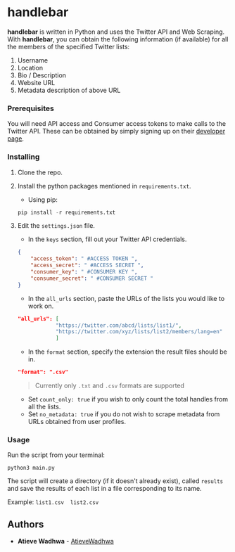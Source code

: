 # handlebar

**handlebar** is written in Python and uses the Twitter API and Web Scraping. With **handlebar**, you can obtain the following information (if available) for all the members of the specified Twitter lists:

1. Username
2. Location
3. Bio / Description
4. Website URL
5. Metadata description of above URL

### Prerequisites

You will need API access and Consumer access tokens to make calls to the Twitter API.
These can be obtained by simply signing up on their [developer page](https://developer.twitter.com/en/apply-for-access "Twitter Developer API").

### Installing

1. Clone the repo.

2. Install the python packages mentioned in ```requirements.txt```.

    * Using pip:

    ```python
    pip install -r requirements.txt
    ```

3. Edit the ```settings.json``` file.

    * In the ```keys``` section, fill out your Twitter API credentials.

    ```json
    {
        "access_token": " #ACCESS TOKEN ",
        "access_secret": " #ACCESS SECRET ",
        "consumer_key": " #CONSUMER KEY ",
        "consumer_secret": " #CONSUMER SECRET "
    }
    ```

    * In the ```all_urls``` section, paste the URLs of the lists you would like to work on.

    ```json
    "all_urls": [
                "https://twitter.com/abcd/lists/list1/",                #Example list
                "https://twitter.com/xyz/lists/list2/members/lang=en"   #Example list
                ]
    ```

    * In the ```format``` section, specify the extension the result files should be in.

    ```json
    "format": ".csv"
    ```

    > Currently only ```.txt``` and ```.csv``` formats are supported

    * Set ```count_only: true``` if you wish to only count the total handles from all the lists.
    * Set ```no_metadata: true``` if you do not wish to scrape metadata from URLs obtained from user profiles.

### Usage

Run the script from your terminal:

```python3 main.py```

The script will create a directory (if it doesn't already exist), called ```results``` and save the results of each list in a file corresponding to its name.

Example:
```list1.csv  list2.csv```

## Authors

* **Atieve Wadhwa** -  [AtieveWadhwa](https://github.com/AtieveWadhwa)

